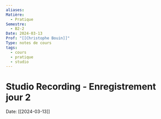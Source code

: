 ```yaml
---
aliases: 
Matière:
  - Pratique
Semestre:
  - B2-2
Date: 2024-03-13
Prof: "[[Christophe Bouin]]"
Type: notes de cours
tags:
  - cours
  - pratique
  - studio
---
```

# Studio Recording - Enregistrement jour 2
Date: [[2024-03-13]] 
